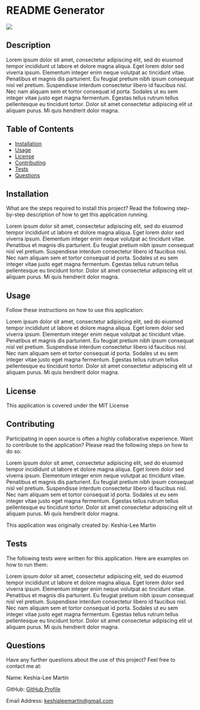 
  # README Generator

  <img src="https://img.shields.io/badge/License-MIT-brightgreen"/>

  ## Description

  Lorem ipsum dolor sit amet, consectetur adipiscing elit, sed do eiusmod tempor incididunt ut labore et dolore magna aliqua. Eget lorem dolor sed viverra ipsum. Elementum integer enim neque volutpat ac tincidunt vitae. Penatibus et magnis dis parturient. Eu feugiat pretium nibh ipsum consequat nisl vel pretium. Suspendisse interdum consectetur libero id faucibus nisl. Nec nam aliquam sem et tortor consequat id porta. Sodales ut eu sem integer vitae justo eget magna fermentum. Egestas tellus rutrum tellus pellentesque eu tincidunt tortor. Dolor sit amet consectetur adipiscing elit ut aliquam purus. Mi quis hendrerit dolor magna.

  ## Table of Contents

  * [Installation](#installation)
  * [Usage](#usage)
  * [License](#license)
  * [Contributing](#contributing)
  * [Tests](#tests)
  * [Questions](#questions)
  
  ## Installation

  What are the steps required to install this project? Read the following step-by-step description of how to get this application running.

  Lorem ipsum dolor sit amet, consectetur adipiscing elit, sed do eiusmod tempor incididunt ut labore et dolore magna aliqua. Eget lorem dolor sed viverra ipsum. Elementum integer enim neque volutpat ac tincidunt vitae. Penatibus et magnis dis parturient. Eu feugiat pretium nibh ipsum consequat nisl vel pretium. Suspendisse interdum consectetur libero id faucibus nisl. Nec nam aliquam sem et tortor consequat id porta. Sodales ut eu sem integer vitae justo eget magna fermentum. Egestas tellus rutrum tellus pellentesque eu tincidunt tortor. Dolor sit amet consectetur adipiscing elit ut aliquam purus. Mi quis hendrerit dolor magna.

  ## Usage

  Follow these instructions on how to use this application:

  Lorem ipsum dolor sit amet, consectetur adipiscing elit, sed do eiusmod tempor incididunt ut labore et dolore magna aliqua. Eget lorem dolor sed viverra ipsum. Elementum integer enim neque volutpat ac tincidunt vitae. Penatibus et magnis dis parturient. Eu feugiat pretium nibh ipsum consequat nisl vel pretium. Suspendisse interdum consectetur libero id faucibus nisl. Nec nam aliquam sem et tortor consequat id porta. Sodales ut eu sem integer vitae justo eget magna fermentum. Egestas tellus rutrum tellus pellentesque eu tincidunt tortor. Dolor sit amet consectetur adipiscing elit ut aliquam purus. Mi quis hendrerit dolor magna.

  ## License

  This application is covered under the MIT License

  ## Contributing

  Participating in open source is often a highly collaborative experience. Want to contribute to the application? Please read the following steps on how to do so:

  Lorem ipsum dolor sit amet, consectetur adipiscing elit, sed do eiusmod tempor incididunt ut labore et dolore magna aliqua. Eget lorem dolor sed viverra ipsum. Elementum integer enim neque volutpat ac tincidunt vitae. Penatibus et magnis dis parturient. Eu feugiat pretium nibh ipsum consequat nisl vel pretium. Suspendisse interdum consectetur libero id faucibus nisl. Nec nam aliquam sem et tortor consequat id porta. Sodales ut eu sem integer vitae justo eget magna fermentum. Egestas tellus rutrum tellus pellentesque eu tincidunt tortor. Dolor sit amet consectetur adipiscing elit ut aliquam purus. Mi quis hendrerit dolor magna.

  This application was originally created by: Keshia-Lee Martin

  ## Tests

  The following tests were written for this application. Here are examples on how to run them:

  Lorem ipsum dolor sit amet, consectetur adipiscing elit, sed do eiusmod tempor incididunt ut labore et dolore magna aliqua. Eget lorem dolor sed viverra ipsum. Elementum integer enim neque volutpat ac tincidunt vitae. Penatibus et magnis dis parturient. Eu feugiat pretium nibh ipsum consequat nisl vel pretium. Suspendisse interdum consectetur libero id faucibus nisl. Nec nam aliquam sem et tortor consequat id porta. Sodales ut eu sem integer vitae justo eget magna fermentum. Egestas tellus rutrum tellus pellentesque eu tincidunt tortor. Dolor sit amet consectetur adipiscing elit ut aliquam purus. Mi quis hendrerit dolor magna.

  ## Questions

  Have any further questions about the use of this project? Feel free to contact me at:

  Name: Keshia-Lee Martin
  
  GitHub: [GitHub Profile](https://www.github.com/eeleelksm/)

  Email Address: [keshialeemartin@gmail.com](mailto:keshialeemartin@gmail.com)
